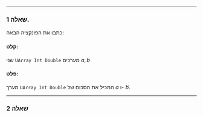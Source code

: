 ___
### שאלה 1.

כתבו את הפונקציה הבאה:
#### קלט:
שני
`UArray Int Double`
מערכים 
$a, b$
#### פלט:
מערך 
`UArray Int Double`
המכיל את הסכום של $a$ ו- $b$ֿ.
___
### שאלה 2
